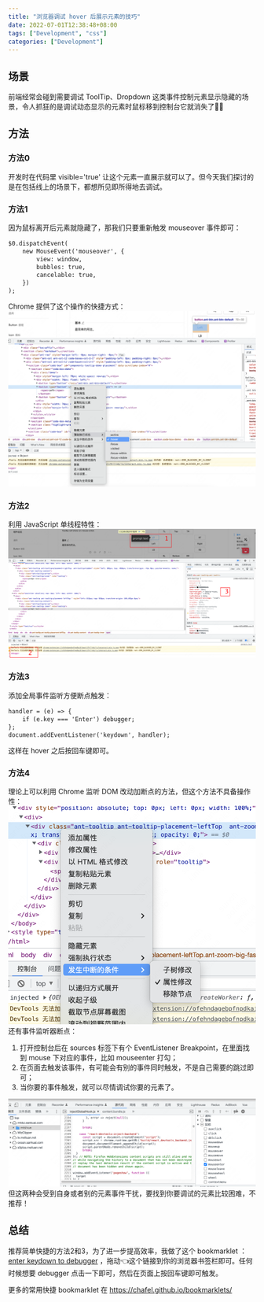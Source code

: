 ```yaml
---
title: "浏览器调试 hover 后展示元素的技巧"
date: 2022-07-01T12:38:48+08:00
tags: ["Development", "css"]
categories: ["Development"]
---
```


## 场景
前端经常会碰到需要调试 ToolTip、Dropdown 这类事件控制元素显示隐藏的场景，令人抓狂的是调试动态显示的元素时鼠标移到控制台它就消失了😮‍💨

## 方法

### 方法0
开发时在代码里 visible='true' 让这个元素一直展示就可以了。但今天我们探讨的是在包括线上的场景下，都想所见即所得地去调试。

### 方法1

因为鼠标离开后元素就隐藏了，那我们只要重新触发 mouseover 事件即可：
```
$0.dispatchEvent(
    new MouseEvent('mouseover', {
        view: window,
        bubbles: true,
        cancelable: true,
    })
);
```
Chrome 提供了这个操作的快捷方式：
![debug with status](./1.png)


### 方法2
利用 JavaScript 单线程特性：
![debug with control panel](./2.png)

### 方法3
添加全局事件监听方便断点触发：
```
handler = (e) => {
    if (e.key === 'Enter') debugger;
};
document.addEventListener('keydown', handler);
```
这样在 hover 之后按回车键即可。

### 方法4
理论上可以利用 Chrome 监听 DOM 改动加断点的方法，但这个方法不具备操作性：
![debug with control panel](./3.png)
还有事件监听器断点：

1. 打开控制台后在 sources 标签下有个 EventListener Breakpoint，在里面找到 mouse 下对应的事件，比如 mouseenter 打勾；
2. 在页面去触发该事件，有可能会有别的事件同时触发，不是自己需要的跳过即可；
3. 当你要的事件触发，就可以尽情调试你要的元素了。

![debug with control panel](./4.png)
但这两种会受到自身或者别的元素事件干扰，要找到你要调试的元素比较困难，不推荐！

## 总结
推荐简单快捷的方法2和3，为了进一步提高效率，我做了这个 bookmarklet ：[enter keydown to debugger](javascript:(function()%7Bdocument.addEventListener('keydown'%2C%20function(e)%7Bif%20(e.key%20%3D%3D%3D%20'Enter')%20%20debugger%3B%7D)%7D)()) ，拖动👈这个链接到你的浏览器书签栏即可。任何时候想要 debugger 点击一下即可，然后在页面上按回车键即可触发。

更多的常用快捷 bookmarklet 在 https://chafel.github.io/bookmarklets/
